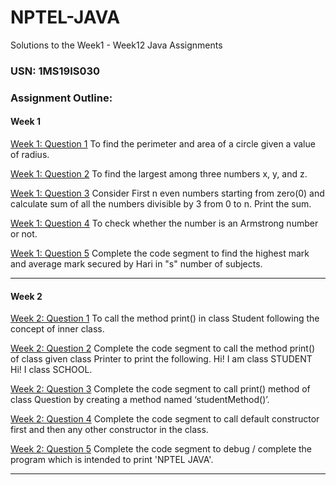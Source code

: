 # NPTEL-JAVA
Solutions to the Week1 - Week12 Java Assignments
### USN: 1MS19IS030

### Assignment Outline:
#### Week 1
[Week 1: Question 1](https://github.com/Brihadeeshrk/NPTEL-JAVA/blob/master/Program1_1.java) To find the perimeter and area of a circle given a value of radius.

[Week 1: Question 2](https://github.com/Brihadeeshrk/NPTEL-JAVA/blob/master/Program1_2.java) To find the largest among three numbers x, y, and z.

[Week 1: Question 3](https://github.com/Brihadeeshrk/NPTEL-JAVA/blob/master/Program1_3.java) Consider First n even numbers starting from zero(0) and calculate sum of all the numbers divisible by 3 from 0 to n. Print the sum.

[Week 1: Question 4](https://github.com/Brihadeeshrk/NPTEL-JAVA/blob/master/Program1_4.java) To check whether the number is an Armstrong number or not.

[Week 1: Question 5](https://github.com/Brihadeeshrk/NPTEL-JAVA/blob/master/Program1_5.java)  Complete the code segment to find the highest mark and average mark secured by Hari in "s" number of subjects. 

---

#### Week 2
[Week 2: Question 1](https://github.com/Brihadeeshrk/NPTEL-JAVA/blob/master/Program2_1.java) To call the method print() in class Student following the concept of inner class.

[Week 2: Question 2](https://github.com/Brihadeeshrk/NPTEL-JAVA/blob/master/Program2_2.java) Complete the code segment to call the method  print() of class given class Printer to print the following.
Hi! I am class STUDENT
Hi! I class SCHOOL.

[Week 2: Question 3](https://github.com/Brihadeeshrk/NPTEL-JAVA/blob/master/Program2_3.java) Complete the code segment to call print() method of class Question by creating a method named ‘studentMethod()’.

[Week 2: Question 4](https://github.com/Brihadeeshrk/NPTEL-JAVA/blob/master/Program2_4.java) Complete the code segment to call default constructor first and then any other constructor in the class.

[Week 2: Question 5](https://github.com/Brihadeeshrk/NPTEL-JAVA/blob/master/Program2_5.java) Complete the code segment to debug / complete the program which is intended to print 'NPTEL JAVA'.

---
